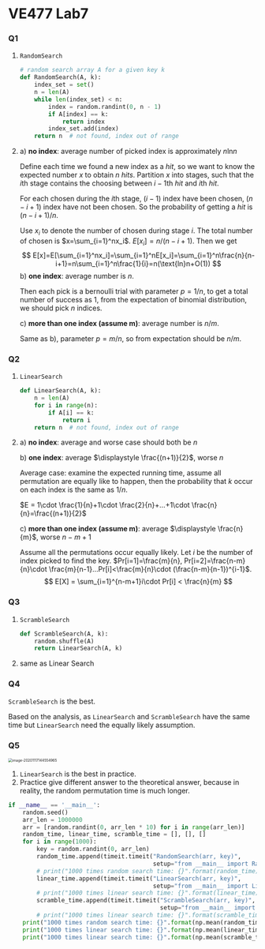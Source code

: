 # VE477 Lab7

### Q1

1. `RandomSearch`

   ```python
   # random search array A for a given key k
   def RandomSearch(A, k):
       index_set = set()
       n = len(A)
       while len(index_set) < n:
           index = random.randint(0, n - 1)
           if A[index] == k:
               return index
           index_set.add(index)
       return n  # not found, index out of range
   ```

2. a) **no index**: average number of picked index is approximately $n\text{ln}n$

   Define each time we found a new index as a *hit*, so we want to know the expected number $x$ to obtain $n$ *hits*. Partition $x$ into stages, such that the $i$th stage contains the choosing between $i-1$th $hit$ and $i$th $hit$. 

   For each chosen during the $i$th stage, $(i-1)$ index have been chosen, $(n-i+1)$ index have not been chosen. So the probability of getting a $hit$ is $(n-i+1)/n$. 

   Use $x_i$ to denote the number of chosen during stage $i$. The total number of chosen is $x=\sum_{i=1}^nx_i$. $E[x_i]=n/(n-i+1)$. Then we get 
   $$
   E[x]=E[\sum_{i=1}^nx_i]=\sum_{i=1}^nE[x_i]=\sum_{i=1}^n\frac{n}{n-i+1}=n\sum_{i=1}^n\frac{1}{i}=n(\text{ln}n+O(1))
   $$
   b) **one index**: average number is $n$.

   Then each pick is a bernoulli trial with parameter $p=1/n$, to get a total number of success as $1$, from the expectation of binomial distribution, we should pick $n$ indices. 

   c) **more than one index (assume m)**: average number is $n/m$. 

   Same as b), parameter $p=m/n$, so from expectation should be $n/m$. 

### Q2

1. `LinearSearch`

   ```python
   def LinearSearch(A, k):
       n = len(A)
       for i in range(n):
           if A[i] == k:
               return i
       return n  # not found, index out of range
   ```

2. a) **no index**: average and worse case should both be $n$

   b) **one index**: average $\displaystyle \frac{(n+1)}{2}$, worse $n$

   Average case: examine the expected running time, assume all permutation are equally like to happen, then the probability that $k$ occur on each index is the same as $1/n$. 

   $E = 1\cdot \frac{1}{n}+1\cdot \frac{2}{n}+…+1\cdot \frac{n}{n}=\frac{(n+1)}{2}$ 

   c) **more than one index (assume m)**: average $\displaystyle \frac{n}{m}$, worse $n-m+1$ 

   Assume all the permutations occur equally likely. Let $i$ be the number of index picked to find the key. $Pr[i=1]=\frac{m}{n}, Pr[i=2]=\frac{n-m}{n}\cdot \frac{m}{n-1}…Pr[i]<\frac{m}{n}\cdot (\frac{n-m}{n-1})^{i-1}$.  
   $$
   E[X] = \sum_{i=1}^{n-m+1}i\cdot Pr[i] < \frac{n}{m}
   $$

### Q3

1. `ScrambleSearch`

   ```python
   def ScrambleSearch(A, k):
       random.shuffle(A)
       return LinearSearch(A, k)
   ```

2. same as Linear Search 

### Q4

`ScrambleSearch` is the best. 

Based on the analysis, as `LinearSearch` and `ScrambleSearch` have the same time but `LinearSearch` need the equally likely assumption.

### Q5

<img src="./image-20201117144554965.png" alt="image-20201117144554965" style="zoom:50%;" />

1. `LinearSearch` is the best in practice. 
2. Practice give different answer to the theoretical answer, because in reality, the random permutation time is much longer.

```python
if __name__ == '__main__':
    random.seed()
    arr_len = 1000000
    arr = [random.randint(0, arr_len * 10) for i in range(arr_len)]
    random_time, linear_time, scramble_time = [], [], []
    for i in range(1000):
        key = random.randint(0, arr_len)
        random_time.append(timeit.timeit("RandomSearch(arr, key)",
                                         setup="from __main__ import RandomSearch, arr, key", number=3))
        # print("1000 times random search time: {}".format(random_time))
        linear_time.append(timeit.timeit("LinearSearch(arr, key)",
                                         setup="from __main__ import LinearSearch, arr, key", number=3))
        # print("1000 times linear search time: {}".format(linear_time))
        scramble_time.append(timeit.timeit("ScrambleSearch(arr, key)",
                                           setup="from __main__ import ScrambleSearch, arr, key", number=3))
        # print("1000 times linear search time: {}".format(scramble_time))
    print("1000 times random search time: {}".format(np.mean(random_time)))
    print("1000 times linear search time: {}".format(np.mean(linear_time)))
    print("1000 times linear search time: {}".format(np.mean(scramble_time)))
```

